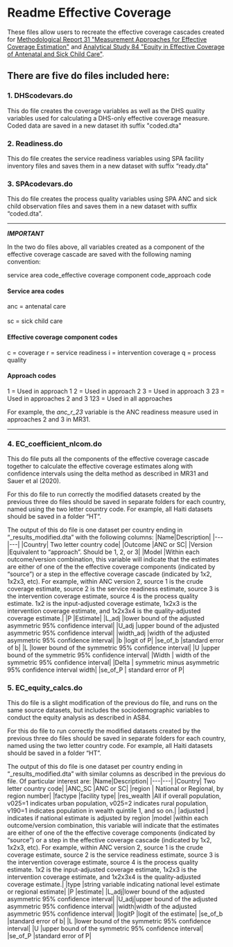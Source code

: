 
# Readme Effective Coverage

These files allow users to recreate the effective coverage cascades created for [Methodological Report 31 "Measurement Approaches for Effective Coverage Estimation"](https://www.dhsprogram.com/publications/publication-mr31-methodological-reports.cfm?csSearch=554290_1) 
and [Analytical Study 84 "Equity in Effective Coverage of Antenatal and Sick Child Care"](https://www.dhsprogram.com/publications/publication-as84-analytical-studies.cfm?csSearch=574585_1).

## There are five do files included here:

### 1. DHScodevars.do
This do file creates the coverage variables as well as the DHS quality variables used for calculating a DHS-only effective coverage measure. Coded data are saved in a new dataset ith suffix "coded.dta"

### 2. Readiness.do
This do file creates the service readiness variables using SPA facility inventory files and saves them in a new dataset with suffix “ready.dta”

### 3. SPAcodevars.do
This do file creates the process quality variables using SPA ANC and sick child observation files and saves them in a new dataset with suffix “coded.dta”.

************************************************************************************
***IMPORTANT***

In the two do files above, all variables created as a component of the effective coverage cascade are saved with the following naming convention:

service area code_effective coverage component code_approach code

#### Service area codes		
anc	= antenatal care <br/>		
sc	= sick child care		
				
#### Effective coverage component codes
c	= coverage
r	= service readiness
i	= intervention coverage
q	= process quality

#### Approach codes
1	    = Used in approach 1
2	    = Used in approach 2
3	    = Used in approach 3
23	= Used in approaches 2 and 3
123 = Used in all approaches

For example, the *anc_r_23* variable is the ANC readiness measure used in approaches 2 and 3 in MR31.
************************************************************************************


### 4. EC_coefficient_nlcom.do
This do file puts all the components of the effective coverage cascade together to calculate the effective coverage estimates 
along with confidence intervals using the delta method as described in MR31 and Sauer et al (2020).

For this do file to run correctly the modified datasets created by the previous three do files should be saved in separate folders for each country, named using the two letter country code. For example, all Haiti datasets should be saved in a folder “HT”.

The output of this do file is one dataset per country ending in “_results_modified.dta” with the following columns:
|Name|Description|
|---|---|
|Country| Two letter country code| 
|Outcome |ANC or SC|
|Version |Equivalent to “approach”. Should be 1, 2, or 3|
|Model |Within each outcome/version combination, this variable will indicate that the estimates are either of one of the the effective coverage components (indicated by “source”) or a step in the effective coverage cascade (indicated by 1x2, 1x2x3, etc). For example, within ANC version 2, source 1 is the crude coverage estimate, source 2 is the service readiness estimate, source 3 is the intervention coverage estimate, source 4 is the process quality estimate. 1x2 is the input-adjusted coverage estimate, 1x2x3 is the intervention coverage estimate, and 1x2x3x4 is the quality-adjusted coverage estimate.|
|P |Estimate|
|L_adj |lower bound of the adjusted asymmetric 95% confidence interval|
|U_adj  |upper bound of the adjusted asymmetric 95% confidence interval|
|width_adj  |width of the adjusted asymmetric 95% confidence interval|
|b  |logit of P|
|se_of_b  |standard error of b|
|L  |lower bound of the symmetric 95% confidence interval|
|U |upper bound of the symmetric 95% confidence interval|
|Width | width of the symmetric 95% confidence interval|
|Delta | symmetric minus asymmetric 95% confidence interval width|
|se_of_P | standard error of P|

### 5. EC_equity_calcs.do
This do file is a slight modification of the previous do file, and runs on the same source datasets, but includes the sociodemographic variables to conduct the equity analysis as described in AS84.

For this do file to run correctly the modified datasets created by the previous three do files should be saved in separate folders for each country, named using the two letter country code. For example, all Haiti datasets should be saved in a folder “HT”.

The output of this do file is one dataset per country ending in “_results_modified.dta” with similar columns as described in the previous do file. Of particular interest are:
|Name|Description|
|---|---|
|Country| Two letter country code| 
|ANC_SC |ANC or SC|
|region | National or Regional, by region number|
|factype |facility type|
|res_wealth |All if overall population, v025=1 indicates urban population, v025=2 indicates rural population, v190=1 indicates population in wealth quintile 1, and so on.|
|adjusted | indicates if national estimate is adjusted by region
|model |within each outcome/version combination, this variable will indicate that the estimates are either of one of the the effective coverage components (indicated by “source”) or a step in the effective coverage cascade (indicated by 1x2, 1x2x3, etc). For example, within ANC version 2, source 1 is the crude coverage estimate, source 2 is the service readiness estimate, source 3 is the intervention coverage estimate, source 4 is the process quality estimate. 1x2 is the input-adjusted coverage estimate, 1x2x3 is the intervention coverage estimate, and 1x2x3x4 is the quality-adjusted coverage estimate.|
|type |string variable indicating national level estimate or regional estimate|
|P |estimate|
|L_adj|lower bound of the adjusted asymmetric 95% confidence interval|
|U_adj|upper bound of the adjusted asymmetric 95% confidence interval|
|width|width of the adjusted asymmetric 95% confidence interval|
|logitP |logit of the estimate|
|se_of_b |standard error of b|
|L |lower bound of the symmetric 95% confidence interval|
|U |upper bound of the symmetric 95% confidence interval|
|se_of_P |standard error of P|




